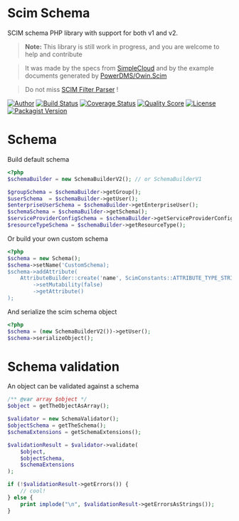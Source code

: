 # Scim Schema

SCIM schema PHP library with support for both v1 and v2.

> **Note:** This library is still work in progress, and you are welcome to help and contribute

> It was made by the specs from [SimpleCloud](http://www.simplecloud.info/) and by the example documents generated by
[PowerDMS/Owin.Scim](https://github.com/PowerDMS/Owin.Scim)

> Do not miss [SCIM Filter Parser](https://github.com/LuanSchons/scim-filter-parser) !

[![Author](http://img.shields.io/badge/author-@LuanSchons-blue.svg?style=flat-square)](https://twitter.com/LuanSchons77)
[![Build Status](https://travis-ci.org/LuanSchons/scim-schema.svg?branch=master)](https://travis-ci.org/LuanSchons/scim-schema)
[![Coverage Status](https://coveralls.io/repos/github/LuanSchons/scim-schema/badge.svg?branch=master)](https://coveralls.io/github/LuanSchons/scim-schema?branch=master)
[![Quality Score](https://img.shields.io/scrutinizer/g/LuanSchons/scim-schema.svg?style=flat-square)](https://scrutinizer-ci.com/g/LuanSchons/scim-schema)
[![License](https://img.shields.io/packagist/l/LuanSchons/scim-schema.svg)](https://packagist.org/packages/LuanSchons/scim-schema)
[![Packagist Version](https://img.shields.io/packagist/v/LuanSchons/scim-schema.svg?style=flat-square)](https://packagist.org/packages/LuanSchons/scim-schema)


# Schema

Build default schema

```php
<?php
$schemaBuilder = new SchemaBuilderV2(); // or SchemaBuilderV1

$groupSchema = $schemaBuilder->getGroup();
$userSchema  = $schemaBuilder->getUser();
$enterpriseUserSchema = $schemaBuilder->getEnterpriseUser();
$schemaSchema = $schemaBuilder->getSchema();
$serviceProviderConfigSchema = $schemaBuilder->getServiceProviderConfig();
$resourceTypeSchema = $schemaBuilder->getResourceType();
```

Or build your own custom schema

```php
<?php
$schema = new Schema();
$schema->setName('CustomSchema);
$schema->addAttribute(
    AttributeBuilder::create('name', ScimConstants::ATTRIBUTE_TYPE_STRING, 'Name of the object')
        ->setMutability(false)
        ->getAttribute()
);
```

And serialize the scim schema object

```php
<?php
$schema = (new SchemaBuilderV2())->getUser();
$schema->serializeObject();
```



# Schema validation

An object can be validated against a schema

```php
/** @var array $object */
$object = getTheObjectAsArray();

$validator = new SchemaValidator();
$objectSchema = getTheSchema();
$schemaExtensions = getSchemaExtensions();

$validationResult = $validator->validate(
    $object,
    $objectSchema,
    $schemaExtensions
);

if (!$validationResult->getErrors()) {
    // cool!
} else {
    print implode("\n", $validationResult->getErrorsAsStrings());
}
```
